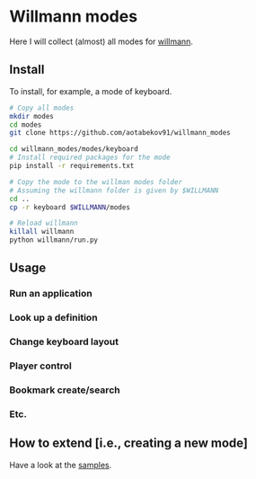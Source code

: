 # Willmann modes

Here I will collect (almost) all modes for [willmann](https://github.com/aotabekov91/willmann).

## Install

To install, for example, a mode of keyboard.

```bash
# Copy all modes
mkdir modes
cd modes
git clone https://github.com/aotabekov91/willmann_modes

cd willmann_modes/modes/keyboard
# Install required packages for the mode
pip install -r requirements.txt

# Copy the mode to the willman modes folder
# Assuming the willmann folder is given by $WILLMANN
cd .. 
cp -r keyboard $WILLMANN/modes

# Reload willmann
killall willmann
python willmann/run.py
```

## Usage

### Run an application

### Look up a definition 

### Change keyboard layout

### Player control

### Bookmark create/search

### Etc.

## How to extend [i.e., creating a new mode]

Have a look at the [samples](https://github.com/aotabekov91/willmann/samples).
